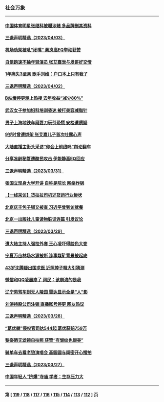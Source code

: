 ### 社会万象
---
#### [中国体育明星张继科被曝涉赌 多品牌删其资料](../../pages/ncid282/n13964711.md) 
#### [三退声明精选（2023/04/03）](../../pages/ncid282/n13964792.md) 
#### [机场劝架被吼“闭嘴” 秦岚高EQ举动获赞](../../pages/ncid282/n13964701.md) 
#### [自信跑速不输年轻演员 张艾嘉泄与发哥好交情](../../pages/ncid282/n13964646.md) 
#### [1年痛失3至亲 歌手刘维：户口本上只有我了](../../pages/ncid282/n13964562.md) 
#### [三退声明精选（2023/04/02）](../../pages/ncid282/n13964040.md) 
#### [B站爆停更潮上热搜 去年收益“减少80%”](../../pages/ncid282/n13963757.md) 
#### [武汉女子参加妇科培训昏迷 被打美容减脂针](../../pages/ncid282/n13963798.md) 
#### [男子上海地铁车厢耍刀玩引恐慌 安检遭质疑](../../pages/ncid282/n13963659.md) 
#### [9岁时曾遭绑架 张艾嘉儿子首次吐露心声](../../pages/ncid282/n13963429.md) 
#### [大陆直播主街头采访“你会上前线吗”舆论翻车](../../pages/ncid282/n13963229.md) 
#### [分享冻龄秘笈遭酸民攻击 伊能静高EQ回应](../../pages/ncid282/n13962773.md) 
#### [三退声明精选（2023/03/31）](../../pages/ncid282/n13962948.md) 
#### [张国立现身大学开讲 自称是院长 网络炸锅](../../pages/ncid282/n13962807.md) 
#### [【一线采访】货拉拉司机述货运行业惨状](../../pages/ncid282/n13962740.md) 
#### [北京庆丰包子铺又被查 习近平曾到访就餐](../../pages/ncid282/n13961986.md) 
#### [北京一出版社儿童读物脏话连篇 引发议论](../../pages/ncid282/n13961696.md) 
#### [三退声明精选（2023/03/29）](../../pages/ncid282/n13961586.md) 
#### [遭大陆主持人强拉外套 王心凌吓得脸色大变](../../pages/ncid282/n13961317.md) 
#### [宁夏万亩林场水源被断 涉事煤矿背景被起底](../../pages/ncid282/n13961236.md) 
#### [43岁沈腾疑出国求医 近照脖子粗大引猜测](../../pages/ncid282/n13961287.md) 
#### [微信和QQ凌晨崩了 网民：该崩溃的是我](../../pages/ncid282/n13960989.md) 
#### [辽宁男驾车到无人陵园 雷达显示全是“人”影](../../pages/ncid282/n13960977.md) 
#### [刘涛持股公司注销 直播账号停更 网友热议](../../pages/ncid282/n13960536.md) 
#### [三退声明精选（2023/03/28）](../../pages/ncid282/n13960570.md) 
#### [“葛优躺”侵权官司达544起 葛优获赔759万](../../pages/ncid282/n13960517.md) 
#### [黎姿晒无滤镜自拍照 获赞“有皱纹也很美”](../../pages/ncid282/n13959894.md) 
#### [骑单车去看老狼演唱会 高圆圆与闺密开心摆拍](../../pages/ncid282/n13959871.md) 
#### [三退声明精选（2023/03/27）](../../pages/ncid282/n13959910.md) 
#### [中国年轻人“挤爆”寺庙 学者：生存压力大](../../pages/ncid282/n13959730.md) 

---
#### 第 [ [119](./119.md) / [118](./118.md) / [117](./117.md) / [116](./116.md) / [115](./115.md) / [114](./114.md) / [113](./113.md) / [112](./112.md) ] 页
